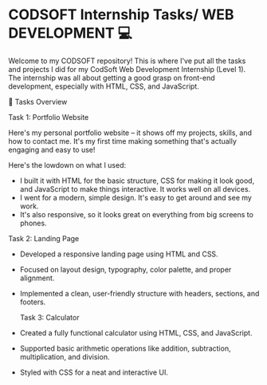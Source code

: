 # CODSOFT Internship Tasks/ WEB DEVELOPMENT 💻

Welcome to my CODSOFT repository! This is where I've put all the tasks and projects I did for my CodSoft Web Development Internship (Level 1). The internship was all about getting a good grasp on front-end development, especially with HTML, CSS, and JavaScript.

🚀 Tasks Overview

Task 1: Portfolio Website

Here's my personal portfolio website – it shows off my projects, skills, and how to contact me. It's my first time making something that's actually engaging and easy to use!

Here's the lowdown on what I used:

*   I built it with HTML for the basic structure, CSS for making it look good, and JavaScript to make things interactive. It works well on all devices.
*   I went for a modern, simple design. It's easy to get around and see my work.
*   It's also responsive, so it looks great on everything from big screens to phones.

  Task 2: Landing Page

* Developed a responsive landing page using HTML and CSS.

* Focused on layout design, typography, color palette, and proper alignment.

* Implemented a clean, user-friendly structure with headers, sections, and footers.

  Task 3: Calculator

* Created a fully functional calculator using HTML, CSS, and JavaScript.

* Supported basic arithmetic operations like addition, subtraction, multiplication, and division.

* Styled with CSS for a neat and interactive UI.
